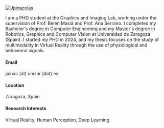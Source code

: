

[![Jpinacolas](https://img.shields.io/badge/Jpinacolas-github-blue?logo=github)](https://github.com/Jpinacolas)

I am a PHD student at the Graphics and Imaging Lab, working under the supervision of Prof. Belén Masiá and Prof. Ana Serrano. I completed my Bachelor's degree in Computer Engineering and my Master's degree in Robotics, Graphics and Computer Vision at Universidad de Zaragoza (Spain). I started my PHD in 2024, and my thesis focuses on the study of multimodality in Virtual Reality through the use of physiological and behavioral signals.

#### Email
jpinac (at) unizar (dot) es

#### Location
Zaragoza, Spain

#### Research Interests
Virtual Reality, Human Perception, Deep Learning.

